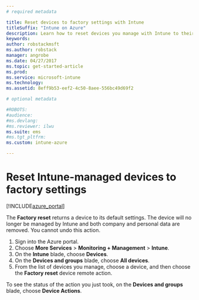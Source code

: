 ```yaml
---
# required metadata

title: Reset devices to factory settings with Intune 
titleSuffix: "Intune on Azure"
description: Learn how to reset devices you manage with Intune to their factory settings."
keywords:
author: robstackmsft
ms.author: robstack
manager: angrobe
ms.date: 04/27/2017
ms.topic: get-started-article
ms.prod:
ms.service: microsoft-intune
ms.technology:
ms.assetid: 8eff9b53-eef2-4c50-8aee-556bc49d69f2

# optional metadata

#ROBOTS:
#audience:
#ms.devlang:
#ms.reviewer: ilwu
ms.suite: ems
#ms.tgt_pltfrm:
ms.custom: intune-azure

---
```


# Reset Intune-managed devices to factory settings


[!INCLUDE[azure_portal](./includes/azure_portal.md)]

The **Factory reset** returns a device to its default settings. The device will no longer be managed by Intune and both company and personal data are removed. You cannot undo this action.

1. Sign into the Azure portal.
2. Choose **More Services** > **Monitoring + Management** > **Intune**.
3. On the **Intune** blade, choose **Devices**.
4. On the **Devices and groups** blade, choose **All devices**.
5. From the list of devices you manage, choose a device, and then choose the **Factory reset** device remote action.

To see the status of the action you just took, on the **Devices and groups** blade, choose **Device Actions**.

